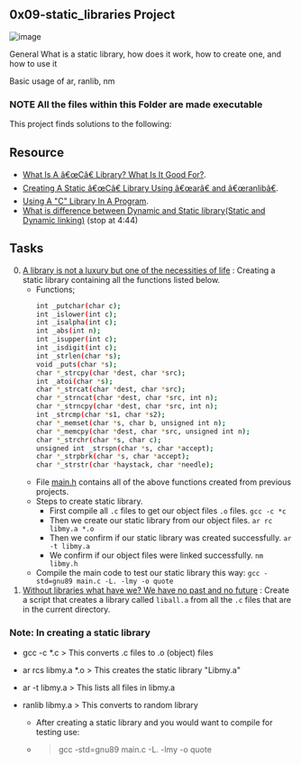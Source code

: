 ## 0x09-static_libraries Project ##

![image](https://user-images.githubusercontent.com/105589308/194304775-87c925ad-f7dc-41b9-a28a-68e7f8396659.png)

General
What is a static library, how does it work, how to create one, and how to use it

Basic usage of ar, ranlib, nm

### NOTE All the files within this Folder are made executable ###

This project finds solutions to the following:

## Resource

- [What Is A â€œCâ€ Library? What Is It Good For?](https://docencia.ac.upc.edu/FIB/USO/Bibliografia/unix-c-libraries.html).
- [Creating A Static â€œCâ€ Library Using â€œarâ€ and â€œranlibâ€](https://docencia.ac.upc.edu/FIB/USO/Bibliografia/unix-c-libraries.html).
- [Using A "C" Library In A Program](https://docencia.ac.upc.edu/FIB/USO/Bibliografia/unix-c-libraries.html).
- [What is difference between Dynamic and Static library(Static and Dynamic linking)](https://www.youtube.com/watch?v=eW5he5uFBNM) (stop at 4:44)

## Tasks

0. [A library is not a luxury but one of the necessities of life](./libmy.a) : Creating a static library containing all the functions listed below.
	- Functions;
		```sh
		int _putchar(char c);
		int _islower(int c);
		int _isalpha(int c);
		int _abs(int n);
		int _isupper(int c);
		int _isdigit(int c);
		int _strlen(char *s);
		void _puts(char *s);
		char *_strcpy(char *dest, char *src);
		int _atoi(char *s);
		char *_strcat(char *dest, char *src);
		char *_strncat(char *dest, char *src, int n);
		char *_strncpy(char *dest, char *src, int n);
		int _strcmp(char *s1, char *s2);
		char *_memset(char *s, char b, unsigned int n);
		char *_memcpy(char *dest, char *src, unsigned int n);
		char *_strchr(char *s, char c);
		unsigned int _strspn(char *s, char *accept);
		char *_strpbrk(char *s, char *accept);
		char *_strstr(char *haystack, char *needle);
		```
	- File [main.h](./main.h) contains all of the above functions created from previous projects.
	- Steps to create static library.
		- First compile all `.c` files to get our object files `.o` files.
			`gcc -c *c`
		- Then we create our static library from our object files.
			`ar rc libmy.a *.o`
		- Then we confirm if our static library was created successfully.
			`ar -t libmy.a`
		- We confirm if our object files were linked successfully.
			`nm libmy.h`
	- Compile the main code to test our static library this way: `gcc -std=gnu89 main.c -L. -lmy -o quote`
1. [Without libraries what have we? We have no past and no future](./create_static_lib.sh) : Create a script that creates a library called `liball.a` from all the `.c` files that are in the current directory.


### Note: In creating a static library ###

  - gcc -c *.c > This converts .c files to .o (object) files
  - ar rcs libmy.a *.o > This creates the static library "Libmy.a"
  - ar -t libmy.a > This lists all files in libmy.a

- ranlib libmy.a > This converts to random library

  - After creating a static library and you would want to compile for testing use:
  - > gcc -std=gnu89 main.c -L. -lmy -o quote
